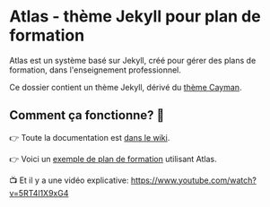 # Atlas - thème Jekyll pour plan de formation

Atlas est un système basé sur Jekyll, créé pour gérer des plans de formation, dans l'enseignement professionnel.

Ce dossier contient un thème Jekyll, dérivé du [thème Cayman](https://github.com/pages-themes/cayman/).

## Comment ça fonctionne? 🤔

👉 Toute la documentation est [dans le wiki](https://github.com/eracom/atlas/wiki).

👉 Voici un [exemple de plan de formation](https://github.com/eracom/formation-exemple) utilisant Atlas.

📺 Et il y a une vidéo explicative: https://www.youtube.com/watch?v=5RT4l1X9xG4
